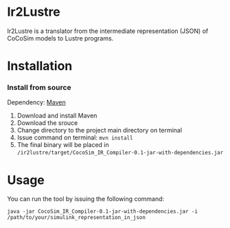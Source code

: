 # Ir2Lustre
Ir2Lustre is a translator from the intermediate representation (JSON) of CoCoSim models to Lustre programs. 

# Installation

### Install from source
Dependency: [Maven](https://maven.apache.org/install.html)

1. Download and install Maven
2. Download the srouce
3. Change directory to the project main directory on terminal
4. Issue command on terminal: `mvn install`
5. The final binary will be placed in `/ir2lustre/target/CocoSim_IR_Compiler-0.1-jar-with-dependencies.jar`

# Usage

You can run the tool by issuing the following command: 

`java -jar CocoSim_IR_Compiler-0.1-jar-with-dependencies.jar -i /path/to/your/simulink_representation_in_json`
